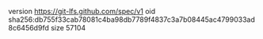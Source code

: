 version https://git-lfs.github.com/spec/v1
oid sha256:db755f33cab78081c4ba98db7789f4837c3a7b08445ac4799033ad8c6456d9fd
size 57104
